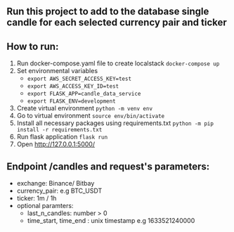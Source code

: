 ## Run this project to add to the database single candle for each selected currency pair and ticker

## How to run:
1. Run docker-compose.yaml file to create localstack
`docker-compose up`
2. Set environmental variables
    - `export AWS_SECRET_ACCESS_KEY=test`
    - `export AWS_ACCESS_KEY_ID=test`
   - `export FLASK_APP=candle_data_service`
   - `export FLASK_ENV=development`
3. Create virtual environment
`python -m venv env`
4. Go to virtual environment
`source env/bin/activate`
5. Install all necessary packages using requirements.txt
`python -m pip install -r requirements.txt`
6. Run flask application
   `flask run`
7. Open http://127.0.0.1:5000/

## Endpoint /candles and request's parameters:
 - exchange: Binance/ Bitbay
 - currency_pair: e.g BTC_USDT
 - ticker: 1m / 1h
 - optional paramters:
   - last_n_candles: number > 0 
   - time_start, time_end : unix timestamp e.g 1633521240000

